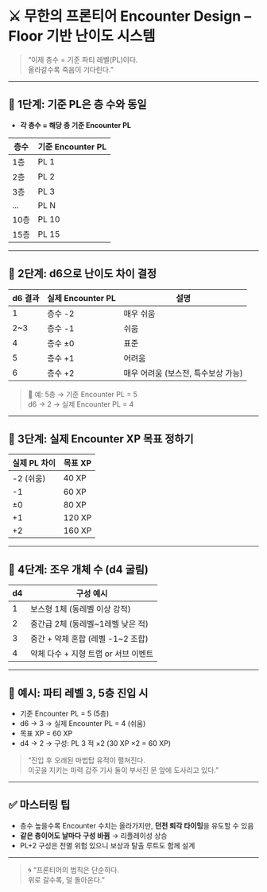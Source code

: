 # ⚔ 무한의 프론티어 Encounter Design – Floor 기반 난이도 시스템

> “이제 층수 = 기준 파티 레벨(PL)이다.  
> 올라갈수록 죽음이 기다린다.”

---

## 🎲 1단계: 기준 PL은 층 수와 동일

- **각 층수 = 해당 층 기준 Encounter PL**

| 층수 | 기준 Encounter PL |
|------|------------------|
| 1층  | PL 1 |
| 2층  | PL 2 |
| 3층  | PL 3 |
| ...  | PL N |
| 10층 | PL 10 |
| 15층 | PL 15 |

---

## 🎲 2단계: d6으로 난이도 차이 결정

| d6 결과 | 실제 Encounter PL | 설명 |
|---------|-------------------|------|
| 1       | 층수 -2            | 매우 쉬움 |
| 2~3     | 층수 -1            | 쉬움 |
| 4       | 층수 ±0            | 표준 |
| 5       | 층수 +1            | 어려움 |
| 6       | 층수 +2            | 매우 어려움 (보스전, 특수보상 가능) |

> 🎯 예: 5층 → 기준 Encounter PL = 5  
> d6 → 2 → 실제 Encounter PL = 4

---

## 🎯 3단계: 실제 Encounter XP 목표 정하기

| 실제 PL 차이 | 목표 XP |
|--------------|----------|
| -2 (쉬움)     | 40 XP |
| -1           | 60 XP |
| ±0           | 80 XP |
| +1           | 120 XP |
| +2           | 160 XP |

---

## 🎲 4단계: 조우 개체 수 (d4 굴림)

| d4 | 구성 예시 |
|----|-----------|
| 1  | 보스형 1체 (동레벨 이상 강적) |
| 2  | 중간급 2체 (동레벨~1레벨 낮은 적) |
| 3  | 중간 + 약체 혼합 (레벨 -1~2 조합) |
| 4  | 약체 다수 + 지형 트랩 or 서브 이벤트 |

---

## 🧠 예시: 파티 레벨 3, 5층 진입 시

- 기준 Encounter PL = 5 (5층)
- d6 → 3 → 실제 Encounter PL = 4 (쉬움)
- 목표 XP = 60 XP
- d4 → 2 → 구성: PL 3 적 ×2 (30 XP ×2 = 60 XP)

> “진입 후 오래된 마법탑 유적이 펼쳐진다.  
> 이곳을 지키는 마력 갑주 기사 둘이 부서진 문 앞에 도사리고 있다.”

---

## ✅ 마스터링 팁

- 층수 높을수록 Encounter 수치는 올라가지만, **던전 퇴각 타이밍**을 유도할 수 있음
- **같은 층이어도 날마다 구성 바뀜** → 리플레이성 상승
- PL+2 구성은 전멸 위험 있으니 보상과 탈출 루트도 함께 설계

---

> 🌀 “프론티어의 법칙은 단순하다.  
> 위로 갈수록, 덜 돌아온다.”
